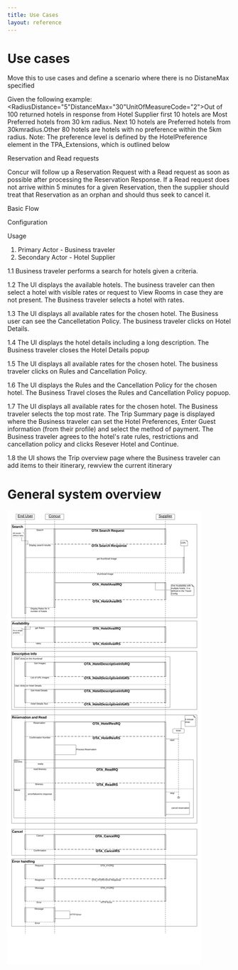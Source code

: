 ```yaml
---
title: Use Cases
layout: reference
---
```




# Use cases


Move this to use cases and define a scenario where there is no DistaneMax specified

Given the following example: <RadiusDistance="5"DistanceMax="30"UnitOfMeasureCode="2">Out of 100 returned hotels in response from Hotel Supplier first 10 hotels are Most Preferred hotels from 30 km radius. Next 10 hotels are Preferred hotels from 30kmradius.Other 80 hotels are hotels with no preference within the 5km radius. Note: The preference level is defined by the HotelPreference element in the TPA_Extensions, which is outlined below


Reservation and Read requests

Concur will follow up a Reservation Request with a Read request as soon as possible after processing the Reservation Response. If a Read request does not arrive within 5 minutes for a given Reservation, then the supplier should treat that Reservation as an orphan and should thus seek to cancel it.



Basic Flow

Configuration


Usage

1. Primary Actor - Business traveler
2. Secondary Actor - Hotel Supplier

1.1 Business traveler performs a search for hotels given a criteria.  

1.2 The UI displays the available hotels.  The business traveler can then select a hotel with visible rates or request to View Rooms in case they are not present.  The Business traveler selects a hotel with rates.

1.3 The UI displays all available rates for the chosen hotel.  The Business user can see the Cancelletation Policy.  The business traveler clicks on Hotel Details.

1.4 The UI displays the hotel details including a long description.  The Business traveler closes the Hotel Details popup


1.5 The UI displays all available rates for the chosen hotel. The business traveler clicks on Rules and Cancellation Policy.

1.6 The UI displays the Rules and the Cancellation Policy for the chosen hotel.  The Business Travel closes the Rules and Cancellation Policy popuop.

1.7 The UI displays all available rates for the chosen hotel.  The Business traveler selects the top most rate.  The Trip Summary page is displayed where the Business traveler can set the Hotel Preferences, Enter Guest information (from their profile) and select the method of payment.  The Business traveler agrees to the hotel's rate rules, restrictions and cancellation policy and clicks Resever Hotel and Continue.

1.8 the UI shows the Trip overview page where the Business traveler can add items to their itinerary, rewview the current itinerary 









 
# General system overview 

![./media/image1.png](./images/diagrams/hs2-sequence-diagram.png)
